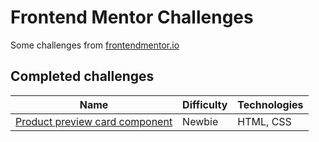 # Frontend Mentor Challenges

Some challenges from [frontendmentor.io](https://www.frontendmentor.io)

## Completed challenges

| Name | Difficulty | Technologies |
| ----------- | ----------- | ----------- |
| [Product preview card component](https://sahebkhadem.github.io/frontend-mentor-challenges/product-preview-card-component-main/index.html) | Newbie | HTML, CSS |

